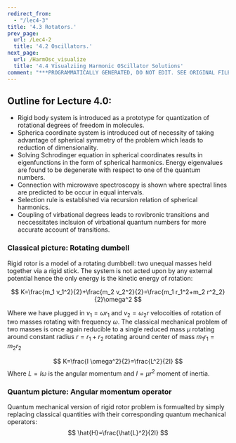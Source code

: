 ```yaml
---
redirect_from:
  - "/lec4-3"
title: '4.3 Rotators.'
prev_page:
  url: /Lec4-2
  title: '4.2 Oscillators.'
next_page:
  url: /HarmOsc_visualize
  title: '4.4 Visualziing Harmonic OScillator Solutions'
comment: "***PROGRAMMATICALLY GENERATED, DO NOT EDIT. SEE ORIGINAL FILES IN /content***"
---
```

## Outline for Lecture 4.0:  

- Rigid body system is introduced as a prototype for quantization of rotational degrees of freedom in molecules.
- Spherica coordinate system is introduced out of necessity of taking advantage of spherical symmetry of the problem which leads to reduction of dimensionality.
- Solving Schrodinger equation in spherical coordinates results in eigenfunctions in the form of spherical harmonics. Energy eigenvalues are found to be degenerate with respect to one of the quantum numbers. 
- Connection with microwave spectroscopy is shown where spectral lines are predicted to be occur in equal intervals. 
- Selection rule is established via recursion relation of spherical harmonics.
- Coupling of virbational degrees leads to rovibronic transitions and neccessitates inclsuion of virbational quantum numbers for more accurate account of transitions. 





### Classical picture: Rotating dumbell

Rigid rotor is a model of a rotating dumbbell: two unequal masses held together via a rigid stick.  The system is not acted upon by any external potential hence the only energy is the kinetic energy of rotation: 

$$
K=\frac{m_1 v_1^2}{2}+\frac{m_2 v_2^2}{2}=\frac{m_1 r_1^2+m_2 r^2_2}{2}\omega^2
$$

Where we have plugged in $v_1=\omega r_1$ and $v_2=\omega_2 r$ velocoities of rotation of two masses rotating with frequency $\omega$. The classical mechanical problem of two masses is once again reducible to a single reduced mass $\mu$ rotating around constant radius $r=r_1+r_2$ rotating around center of mass $m_1 r_1=m_2 r_2$


$$
K=\frac{I \omega^2}{2}=\frac{L^2}{2I}
$$
Where $L=I \omega$ is the angular momentum and $I=\mu r^2$ moment of inertia. 

### Quantum picture: Angular momentum operator 

Quantum mechanical version of rigid rotor problem is formualted by simply replacing classical quantities with their corresponding quantum mechanical operators:
$$
\hat{H}=\frac{\hat{L}^2}{2I}
$$